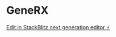 # GeneRX

[Edit in StackBlitz next generation editor ⚡️](https://stackblitz.com/~/github.com/AKULAVENKATASURYA/GeneRX)